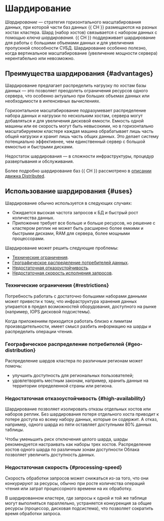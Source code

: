 # Шардирование

_Шардирование_ — стратегия горизонтального масштабирования данных, при которой части баз данных {{ CH }} размещаются на разных хостах кластера. Шард (набор хостов) связывается с набором данных с помощью _ключа шардирования_. {{ CH }} поддерживает шардирование для работы с большими объемами данных и для увеличения пропускной способности СУБД. Шардирование особенно полезно, когда вертикальное масштабирование (увеличение мощности сервера) нерентабельно или невозможно.


## Преимущества шардирования {#advantages}

Шардирование предлагает распределить нагрузку по хостам базы данных — это позволяет преодолеть ограничения ресурсов одного сервера, что особенно актуально при больших объемах данных или необходимости в интенсивных вычислениях.

Горизонтальное масштабирование подразумевает распределение набора данных и нагрузки по нескольким хостам, сервера могут добавляться и для увеличения дисковой емкости. Емкость одной машины или ее скорость могут быть невысокими, но в горизонтально масштабируемом кластере каждая машина обрабатывает лишь часть общей нагрузки и хранит лишь часть общих данных. Это делает систему потенциально эффективнее, чем единственный сервер с большой емкостью и быстрыми дисками.

Недостаток шардирования — в сложности инфраструктуры, процедур развертывания и обслуживания.

Более подробно шардирование баз {{ CH }} рассмотрено в [описании движка Distributed](https://clickhouse.yandex/docs/en/operations/table_engines/distributed/).


## Использование шардирования {#uses}

Шардирование обычно используется в следующих случаях:

* Ожидается высокая частота запросов к БД и быстрый рост количества данных.
* Приложение требует все больше и больше ресурсов, но решение с кластером реплик не может быть расширено более емкими и быстрыми дисками, RAM для сервера, более мощными процессорами.

Шардирование может решить следующие проблемы:

* [Технические ограничения](#restrictions).
* [Географическое распределение потребителей данных](#geo-distribution).
* [Недостаточная отказоустойчивость](#high-availability).
* [Недостаточная скорость исполнения запросов](#processing-speed).

### Технические ограничения {#restrictions}

Потребность работать с достаточно большими наборами данными может привести к тому, что инфраструктура хранения данных упирается в предел возможностей оборудования, доступного на рынке (например, IOPS дисковой подсистемы).

Когда приложениям приходится работать близко к лимитам производительности, имеет смысл разбить информацию на шарды и распределить операции чтения.

### Географическое распределение потребителей {#geo-distribution}

Распределение шардов кластера по различным регионам может помочь:

* улучшить доступность для региональных пользователей;
* удовлетворять местным законам, например, хранить данные на территории определенной страны или региона.

### Недостаточная отказоустойчивость {#high-availability}

Шардирование позволяет изолировать отказы отдельных хостов или наборов реплик. Без шардирования потеря отдельного хоста приводит к потере доступа ко всему набору данных, которые он содержит. А отказ, например, одного шарда из пяти оставляет доступными 80% данных таблицы.

Чтобы уменьшить риск отключения целого шарда, шарды рекомендуется настраивать как наборы трех хостов. Распределение хостов одного шарда по различным зонам доступности Облака позволяет увеличить доступность данных.

### Недостаточная скорость {#processing-speed}

Скорость обработки запросов может снижаться из-за того, что они конкурируют за ресурсы, обычно при росте количества операций чтения или затрат процессорного времени на их обработку.

В шардированном кластере, где запросы к одной и той же таблице могут выполняться параллельно, устраняется
конкуренция за общие ресурсы (процессор, дисковая подсистема), что позволяет сократить время обработки запроса.